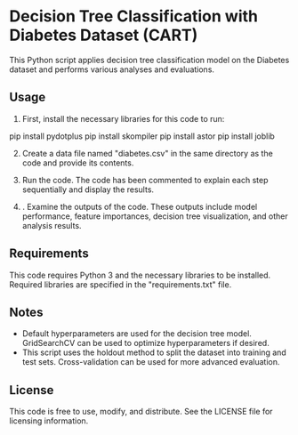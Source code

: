 # Decision Tree Classification with Diabetes Dataset (CART)

This Python script applies decision tree classification model on the Diabetes dataset and performs various analyses and evaluations.

## Usage

1. First, install the necessary libraries for this code to run:


pip install pydotplus
pip install skompiler
pip install astor
pip install joblib

2. Create a data file named "diabetes.csv" in the same directory as the code and provide its contents.

3. Run the code. The code has been commented to explain each step sequentially and display the results.
4. . Examine the outputs of the code. These outputs include model performance, feature importances, decision tree visualization, and other analysis results.

## Requirements

This code requires Python 3 and the necessary libraries to be installed. Required libraries are specified in the "requirements.txt" file.

## Notes

- Default hyperparameters are used for the decision tree model. GridSearchCV can be used to optimize hyperparameters if desired.
- This script uses the holdout method to split the dataset into training and test sets. Cross-validation can be used for more advanced evaluation.

## License

This code is free to use, modify, and distribute. See the LICENSE file for licensing information.
